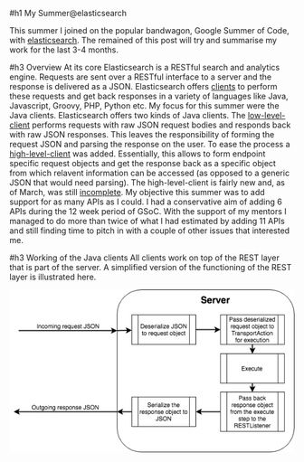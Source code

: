 #h1 My Summer@elasticsearch

This summer I joined on the popular bandwagon, Google Summer of Code, with [elasticsearch](https://www.elastic.co/products/elasticsearch). The remained of this post will try and summarise my work for the last 3-4 months.

#h3 Overview
At its core Elasticsearch is a RESTful search and analytics engine. Requests are sent over a RESTful interface to a server and the response is delivered as a JSON. Elasticsearch offers [clients](https://www.elastic.co/guide/en/elasticsearch/client/index.html) to perform these requests and get back responses in a variety of languages like Java, Javascript, Groovy, PHP, Python etc. My focus for this summer were the Java clients. Elasticsearch offers two kinds of Java clients. The [low-level-client](https://www.elastic.co/guide/en/elasticsearch/client/java-rest/current/java-rest-low.html) performs requests with raw JSON request bodies and responds back with raw JSON responses. This leaves the responsibility of forming the request JSON and parsing the response on the user. To ease the process a [high-level-client](https://www.elastic.co/guide/en/elasticsearch/client/java-rest/current/java-rest-high.html) was added. Essentially, this allows to form endpoint specific request objects and get the response back as a specific object from which relavent information can be accessed (as opposed to a generic JSON that would need parsing). The high-level-client is fairly new and, as of March, was still [incomplete](https://github.com/elastic/elasticsearch/issues/27205). My objective this summer was to add support for as many APIs as I could. I had a conservative aim of adding 6 APIs during the 12 week period of GSoC. With the support of my mentors I managed to do more than twice of what I had estimated by adding 11 APIs and still finding time to pitch in with a couple of other issues that interested me.

#h3 Working of the Java clients
All clients work on top of the REST layer that is part of the server. A simplified version of the functioning of the REST layer is illustrated here.

![REST flow](./images/RESTFlow.png "REST Flow")
